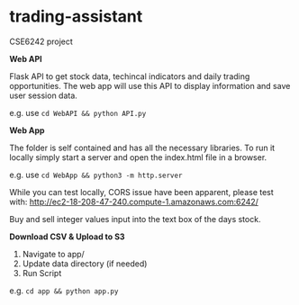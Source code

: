 # trading-assistant
CSE6242 project

**Web API**

Flask API to get stock data, techincal indicators and daily trading opportunities. 
The web app will use this API to display information and save user session data.

e.g. use ```cd WebAPI && python API.py```

**Web App**

The folder is self contained and has all the necessary libraries. To run it locally simply start a server and open the index.html file in a browser.

e.g. use ```cd WebApp && python3 -m http.server```

While you can test locally, CORS issue have been apparent, please test with:
http://ec2-18-208-47-240.compute-1.amazonaws.com:6242/


Buy and sell integer values input into the text box of the days stock.

**Download CSV & Upload to S3**

1. Navigate to app/
2. Update data directory (if needed)
3. Run Script

e.g. ```cd app && python app.py```


